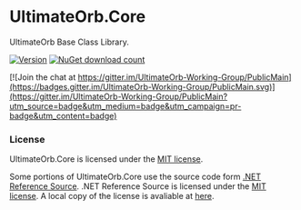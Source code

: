 # UltimateOrb.Core

UltimateOrb Base Class Library.

[![Version](https://img.shields.io/nuget/vpre/UltimateOrb.Core.svg)](https://www.nuget.org/packages/UltimateOrb.Core)
[![NuGet download count](https://img.shields.io/nuget/dt/UltimateOrb.Core.svg)](https://www.nuget.org/packages/UltimateOrb.Core)

[![Join the chat at https://gitter.im/UltimateOrb-Working-Group/PublicMain](https://badges.gitter.im/UltimateOrb-Working-Group/PublicMain.svg)](https://gitter.im/UltimateOrb-Working-Group/PublicMain?utm_source=badge&utm_medium=badge&utm_campaign=pr-badge&utm_content=badge)

### License

UltimateOrb.Core is licensed under the [MIT license](LICENSE).

Some portions of UltimateOrb.Core use the source code form [.NET Reference Source](https://github.com/Microsoft/referencesource).
.NET Reference Source is licensed under the [MIT license](https://github.com/Microsoft/referencesource/blob/master/LICENSE.txt).
A local copy of the license is avaliable at [here](LICENSE-Microsoft.NETReferenceSource).
